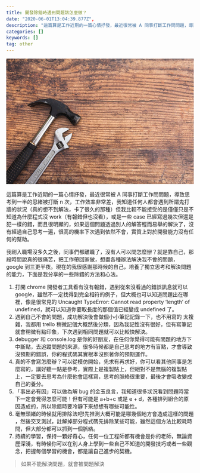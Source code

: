 ```yaml
---
title: 開發除錯時遇到問題該怎麼做？
date: "2020-06-01T13:04:39.877Z",
description: "這篇算是工作近期的一篇心情抒發，最近很常被 A 同事打斷工作問問題，導致思考到一半的思緒被打斷 n 次，工作效率非常差，我知道任何人都會遇到所謂鬼打牆的狀況（真的想不到解法，卡了很久的那種）但我比較不能接受的是僅僅只是不知道為什麼程式沒 work（有報錯但也沒看）"
categories: []
keywords: []
tag: other
---
```


![](/img/1__7raSM6pg5VIm6HNZVFQAsg.jpeg)

這篇算是工作近期的一篇心情抒發，最近很常被 A 同事打斷工作問問題，導致思考到一半的思緒被打斷 n 次，工作效率非常差，我知道任何人都會遇到所謂鬼打牆的狀況（真的想不到解法，卡了很久的那種）但我比較不能接受的是僅僅只是不知道為什麼程式沒 work（有報錯但也沒看），或是一些 case 已經寫過幾次但還是犯一樣的錯，而且很明顯的，如果這個問題透過別人的解答輕而易舉的解決了，沒有經過自己思考一遍，很高的機率下次遇到依然不會，實質上對於開發能力沒有任何的幫助。

我剛入職場沒多久之後，同事們都離職了，沒有人可以問怎麼辦？就是靠自己，那段時間說真的很痛苦，把工作帶回家做，想盡各種辦法解決我不會的問題，google 到三更半夜。現在的我很感謝那時候的自己，培養了獨立思考和解決問題的能力，下面是我分享的一些除錯的方法和心法。

1.  打開 chrome 開發者工具看有沒有報錯，遇到從來沒看過的錯誤訊息就可以 google，雖然不一定找得到完全相符的例子，但大概也可以知道問題出在哪裡，像是很常見的 Uncaught TypeError: Cannot read property ‘length’ of undefined，就可以知道你要取長度的那個值已經變成 undefined 了。
2.  遇到自己不會的問題，成功解決後會做個小小筆記記錄一下，也不用寫的 太複雜，我都用 trello 稍微記個大概然後分類，因為我記性沒有很好，但有寫筆記就會稍微有點印象，下次遇到相同問題就可以比較快解決。
3.  debugger 和 console.log 是你的好朋友，在任何你覺得可能有問題的地方下中斷點，去追蹤問題的來源，很多時候都是自己思考的地方有盲點，才會導致沒預期的錯誤，你的程式碼其實根本沒照著你的預期運作。
4.  真的不會寫怎麼辦？可以從模仿開始，先求有再求好，你可以看其他同事是怎麼寫的，講好聽一點是參考，實際上是複製貼上，但絕對不是無腦的複製貼上，一定要去思考為什麼他會這樣寫，思考的脈絡很重要，最後才會吸收變成自己的養分。
5.  「事出必有因」可以做為解 bug 的金玉良言，我知道很多狀況看到問題時當下一定會覺得怎麼可能！但有可能是 a+b+c 或是 e + d，各種排列組合的原因造成的，所以除錯時要冷靜下來想想有哪些可能性。
6.  毫無頭緒的時候就用排除法吧!先推測大概可能是哪幾個地方會造成這樣的問題 ，然後交叉測試，註解掉部分程式碼先排除某些可能，雖然這個方法比較耗時間，但大部分都可以抓到一個脈絡。
7.  持續的學習，保持一顆好奇心，任何一位工程師都有機會是你的老師，無論資歷深淺，有時候你可以在別人身上學到一些自己不知道的開發技巧或者一些觀念，把握每個學習的機會，都是讓自己進步的契機。

> 如果不能解決問題，就會被問題解決
